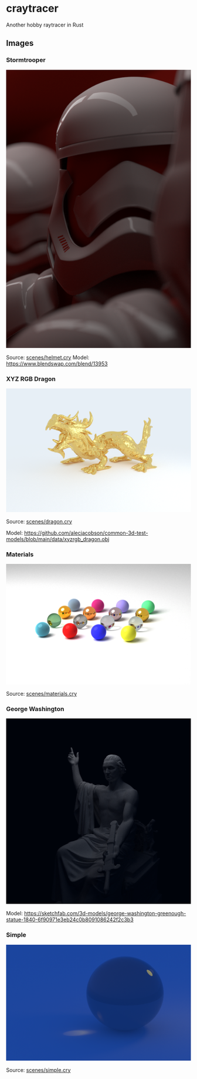 # craytracer

Another hobby raytracer in Rust

## Images

### Stormtrooper

![stormtrooper image](https://github.com/banga/craytracer/blob/main/images/helmet.png)

Source: [scenes/helmet.cry](https://github.com/banga/craytracer/blob/main/scenes/helmet.cry)
Model: https://www.blendswap.com/blend/13953

### XYZ RGB Dragon

![dragon image](https://github.com/banga/craytracer/blob/main/images/dragon.png)

Source: [scenes/dragon.cry](https://github.com/banga/craytracer/blob/main/scenes/dragon.cry)

Model: https://github.com/alecjacobson/common-3d-test-models/blob/main/data/xyzrgb_dragon.obj

### Materials

![materials image](https://github.com/banga/craytracer/blob/main/images/materials.png)

Source: [scenes/materials.cry](https://github.com/banga/craytracer/blob/main/scenes/materials.cry)

### George Washington

![washington image](https://github.com/banga/craytracer/blob/main/images/washington.png)

Model: https://sketchfab.com/3d-models/george-washington-greenough-statue-1840-6f90971e3eb24c0b8091086242f2c3b3

### Simple

![simple image](https://github.com/banga/craytracer/blob/main/images/simple.png)

Source: [scenes/simple.cry](https://github.com/banga/craytracer/blob/main/scenes/simple.cry)
